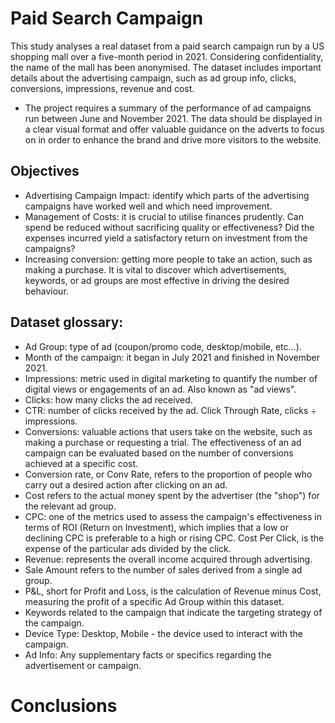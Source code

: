 # Paid Search Campaign
This study analyses a real dataset from a paid search campaign run by a US shopping mall over a five-month period in 2021. Considering confidentiality, the name of the mall has been anonymised. The dataset includes important details about the advertising campaign, such as ad group info, clicks, conversions, impressions, revenue and cost.

* The project requires a summary of the performance of ad campaigns run between June and November 2021. The data should be displayed in a clear visual format and offer valuable guidance on the adverts to focus on in order to enhance the brand and drive more visitors to the website.

## Objectives
* Advertising Campaign Impact: identify which parts of the advertising campaigns have worked well and which need improvement.
* Management of Costs: it is crucial to utilise finances prudently. Can spend be reduced without sacrificing quality or effectiveness? Did the expenses incurred yield a satisfactory return on investment from the campaigns?
* Increasing conversion: getting more people to take an action, such as making a purchase. It is vital to discover which advertisements, keywords, or ad groups are most effective in driving the desired behaviour.

## Dataset glossary:
* Ad Group: type of ad (coupon/promo code, desktop/mobile, etc...).
* Month of the campaign: it began in July 2021 and finished in November 2021.
* Impressions: metric used in digital marketing to quantify the number of digital views or engagements of an ad. Also known as "ad views".
* Clicks: how many clicks the ad received.
* CTR: number of clicks received by the ad. Click Through Rate, clicks ÷ impressions.
* Conversions: valuable actions that users take on the website, such as making a purchase or requesting a trial. The effectiveness of an ad campaign can be evaluated based on the number of conversions achieved at a specific cost.
* Conversion rate, or Conv Rate, refers to the proportion of people who carry out a desired action after clicking on an ad. 
* Cost refers to the actual money spent by the advertiser (the "shop") for the relevant ad group.
* CPC: one of the metrics used to assess the campaign's effectiveness in terms of ROI (Return on Investment), which implies that a low or declining CPC is preferable to a high or rising CPC. Cost Per Click, is the expense of the particular ads divided by the click.
* Revenue: represents the overall income acquired through advertising.
* Sale Amount refers to the number of sales derived from a single ad group.
* P&L, short for Profit and Loss, is the calculation of Revenue minus Cost, measuring the profit of a specific Ad Group within this dataset.
* Keywords related to the campaign that indicate the targeting strategy of the campaign.
* Device Type: Desktop, Mobile - the device used to interact with the campaign.
* Ad Info: Any supplementary facts or specifics regarding the advertisement or campaign.

# Conclusions

